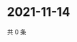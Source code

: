 # 2021-11-14

共 0 条

<!-- BEGIN WEIBO -->
<!-- 最后更新时间 Sun Nov 14 2021 01:13:57 GMT+0800 (China Standard Time) -->

<!-- END WEIBO -->
